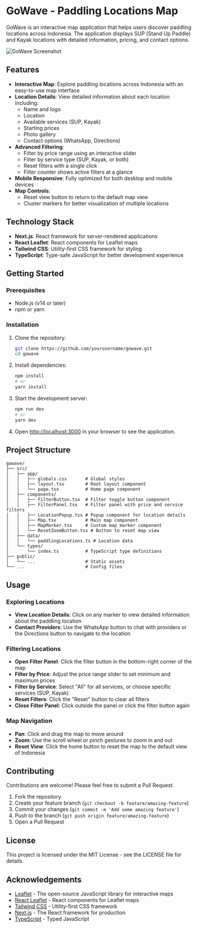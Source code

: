 # GoWave - Paddling Locations Map

GoWave is an interactive map application that helps users discover paddling locations across Indonesia. The application displays SUP (Stand Up Paddle) and Kayak locations with detailed information, pricing, and contact options.

![GoWave Screenshot](https://andum.sgp1.cdn.digitaloceanspaces.com/gowave/Screenshot%202025-03-07%20at%2001.33.40%20(1).png)

## Features

- **Interactive Map**: Explore paddling locations across Indonesia with an easy-to-use map interface
- **Location Details**: View detailed information about each location including:
  - Name and logo
  - Location
  - Available services (SUP, Kayak)
  - Starting prices
  - Photo gallery
  - Contact options (WhatsApp, Directions)
- **Advanced Filtering**:
  - Filter by price range using an interactive slider
  - Filter by service type (SUP, Kayak, or both)
  - Reset filters with a single click
  - Filter counter shows active filters at a glance
- **Mobile Responsive**: Fully optimized for both desktop and mobile devices
- **Map Controls**: 
  - Reset view button to return to the default map view
  - Cluster markers for better visualization of multiple locations

## Technology Stack

- **Next.js**: React framework for server-rendered applications
- **React Leaflet**: React components for Leaflet maps
- **Tailwind CSS**: Utility-first CSS framework for styling
- **TypeScript**: Type-safe JavaScript for better development experience

## Getting Started

### Prerequisites

- Node.js (v14 or later)
- npm or yarn

### Installation

1. Clone the repository:
   ```bash
   git clone https://github.com/yourusername/gowave.git
   cd gowave
   ```

2. Install dependencies:
   ```bash
   npm install
   # or
   yarn install
   ```

3. Start the development server:
   ```bash
   npm run dev
   # or
   yarn dev
   ```

4. Open [http://localhost:3000](http://localhost:3000) in your browser to see the application.

## Project Structure

```
gowave/
├── src/
│   ├── app/
│   │   ├── globals.css       # Global styles
│   │   ├── layout.tsx        # Root layout component
│   │   └── page.tsx          # Home page component
│   ├── components/
│   │   ├── FilterButton.tsx  # Filter toggle button component
│   │   ├── FilterPanel.tsx   # Filter panel with price and service filters
│   │   ├── LocationPopup.tsx # Popup component for location details
│   │   ├── Map.tsx           # Main map component
│   │   ├── MapMarker.tsx     # Custom map marker component
│   │   └── ResetZoomButton.tsx # Button to reset map view
│   ├── data/
│   │   └── paddlingLocations.ts # Location data
│   └── types/
│       └── index.ts          # TypeScript type definitions
├── public/
│   └── ...                   # Static assets
└── ...                       # Config files
```

## Usage

### Exploring Locations

- **View Location Details**: Click on any marker to view detailed information about the paddling location
- **Contact Providers**: Use the WhatsApp button to chat with providers or the Directions button to navigate to the location

### Filtering Locations

- **Open Filter Panel**: Click the filter button in the bottom-right corner of the map
- **Filter by Price**: Adjust the price range slider to set minimum and maximum prices
- **Filter by Service**: Select "All" for all services, or choose specific services (SUP, Kayak)
- **Reset Filters**: Click the "Reset" button to clear all filters
- **Close Filter Panel**: Click outside the panel or click the filter button again

### Map Navigation

- **Pan**: Click and drag the map to move around
- **Zoom**: Use the scroll wheel or pinch gestures to zoom in and out
- **Reset View**: Click the home button to reset the map to the default view of Indonesia

## Contributing

Contributions are welcome! Please feel free to submit a Pull Request.

1. Fork the repository
2. Create your feature branch (`git checkout -b feature/amazing-feature`)
3. Commit your changes (`git commit -m 'Add some amazing feature'`)
4. Push to the branch (`git push origin feature/amazing-feature`)
5. Open a Pull Request

## License

This project is licensed under the MIT License - see the LICENSE file for details.

## Acknowledgements

- [Leaflet](https://leafletjs.com/) - The open-source JavaScript library for interactive maps
- [React Leaflet](https://react-leaflet.js.org/) - React components for Leaflet maps
- [Tailwind CSS](https://tailwindcss.com/) - Utility-first CSS framework
- [Next.js](https://nextjs.org/) - The React framework for production
- [TypeScript](https://www.typescriptlang.org/) - Typed JavaScript
